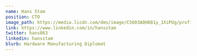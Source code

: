 ```yaml
---
name: Hans Stam
position: CTO
image_path: https://media.licdn.com/dms/image/C5603AQH881y_1XiPUg/profile-displayphoto-shrink_800_800/0?e=1565222400&v=beta&t=rr0KhTaX0MxkoeTc4NHY5bCqiJrZyQlPOmnD3TbDykU
link: https://www.linkedin.com/in/hansstam
twitter: hans863
linkedin: hansstam
blurb: Hardware Manufacturing Diplomat
---
```

